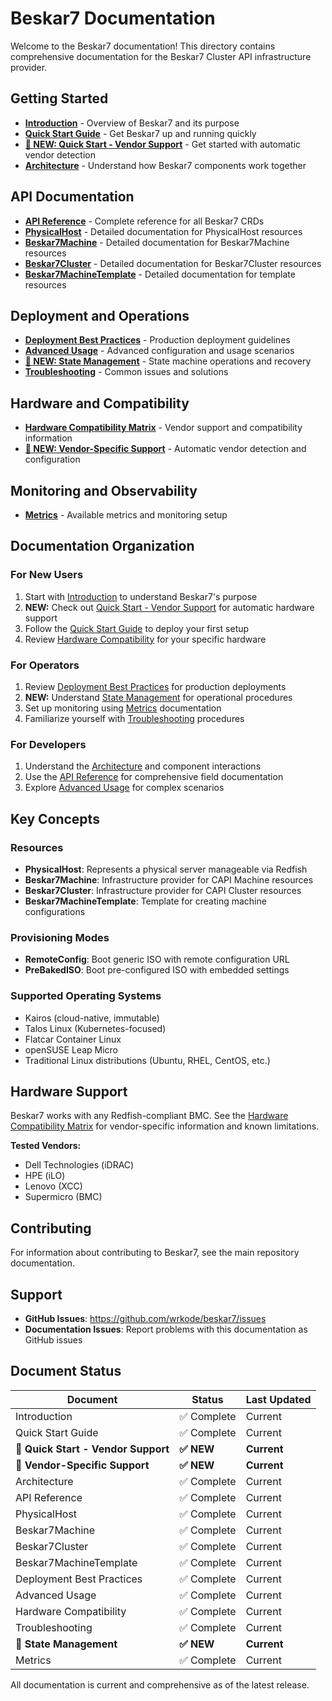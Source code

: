 # Beskar7 Documentation

Welcome to the Beskar7 documentation! This directory contains comprehensive documentation for the Beskar7 Cluster API infrastructure provider.

## Getting Started

- [**Introduction**](introduction.md) - Overview of Beskar7 and its purpose
- [**Quick Start Guide**](quick-start.md) - Get Beskar7 up and running quickly
- [**🚀 NEW: Quick Start - Vendor Support**](quick-start-vendor-support.md) - Get started with automatic vendor detection
- [**Architecture**](architecture.md) - Understand how Beskar7 components work together

## API Documentation

- [**API Reference**](api-reference.md) - Complete reference for all Beskar7 CRDs
- [**PhysicalHost**](physicalhost.md) - Detailed documentation for PhysicalHost resources
- [**Beskar7Machine**](beskar7machine.md) - Detailed documentation for Beskar7Machine resources
- [**Beskar7Cluster**](beskar7cluster.md) - Detailed documentation for Beskar7Cluster resources
- [**Beskar7MachineTemplate**](beskar7machinetemplate.md) - Detailed documentation for template resources

## Deployment and Operations

- [**Deployment Best Practices**](deployment-best-practices.md) - Production deployment guidelines
- [**Advanced Usage**](advanced-usage.md) - Advanced configuration and usage scenarios
- [**🚀 NEW: State Management**](state-management.md) - State machine operations and recovery
- [**Troubleshooting**](troubleshooting.md) - Common issues and solutions

## Hardware and Compatibility

- [**Hardware Compatibility Matrix**](hardware-compatibility.md) - Vendor support and compatibility information
- [**🚀 NEW: Vendor-Specific Support**](vendor-specific-support.md) - Automatic vendor detection and configuration

## Monitoring and Observability

- [**Metrics**](metrics.md) - Available metrics and monitoring setup

## Documentation Organization

### For New Users
1. Start with [Introduction](introduction.md) to understand Beskar7's purpose
2. **NEW:** Check out [Quick Start - Vendor Support](quick-start-vendor-support.md) for automatic hardware support
3. Follow the [Quick Start Guide](quick-start.md) to deploy your first setup
4. Review [Hardware Compatibility](hardware-compatibility.md) for your specific hardware

### For Operators
1. Review [Deployment Best Practices](deployment-best-practices.md) for production deployments
2. **NEW:** Understand [State Management](state-management.md) for operational procedures
3. Set up monitoring using [Metrics](metrics.md) documentation
4. Familiarize yourself with [Troubleshooting](troubleshooting.md) procedures

### For Developers
1. Understand the [Architecture](architecture.md) and component interactions
2. Use the [API Reference](api-reference.md) for comprehensive field documentation
3. Explore [Advanced Usage](advanced-usage.md) for complex scenarios

## Key Concepts

### Resources
- **PhysicalHost**: Represents a physical server manageable via Redfish
- **Beskar7Machine**: Infrastructure provider for CAPI Machine resources
- **Beskar7Cluster**: Infrastructure provider for CAPI Cluster resources
- **Beskar7MachineTemplate**: Template for creating machine configurations

### Provisioning Modes
- **RemoteConfig**: Boot generic ISO with remote configuration URL
- **PreBakedISO**: Boot pre-configured ISO with embedded settings

### Supported Operating Systems
- Kairos (cloud-native, immutable)
- Talos Linux (Kubernetes-focused)
- Flatcar Container Linux
- openSUSE Leap Micro
- Traditional Linux distributions (Ubuntu, RHEL, CentOS, etc.)

## Hardware Support

Beskar7 works with any Redfish-compliant BMC. See the [Hardware Compatibility Matrix](hardware-compatibility.md) for vendor-specific information and known limitations.

**Tested Vendors:**
- Dell Technologies (iDRAC)
- HPE (iLO)
- Lenovo (XCC)
- Supermicro (BMC)

## Contributing

For information about contributing to Beskar7, see the main repository documentation.

## Support

- **GitHub Issues**: https://github.com/wrkode/beskar7/issues
- **Documentation Issues**: Report problems with this documentation as GitHub issues

## Document Status

| Document | Status | Last Updated |
|----------|--------|--------------|
| Introduction | ✅ Complete | Current |
| Quick Start Guide | ✅ Complete | Current |
| **🚀 Quick Start - Vendor Support** | **✅ NEW** | **Current** |
| **🚀 Vendor-Specific Support** | **✅ NEW** | **Current** |
| Architecture | ✅ Complete | Current |
| API Reference | ✅ Complete | Current |
| PhysicalHost | ✅ Complete | Current |
| Beskar7Machine | ✅ Complete | Current |
| Beskar7Cluster | ✅ Complete | Current |
| Beskar7MachineTemplate | ✅ Complete | Current |
| Deployment Best Practices | ✅ Complete | Current |
| Advanced Usage | ✅ Complete | Current |
| Hardware Compatibility | ✅ Complete | Current |
| Troubleshooting | ✅ Complete | Current |
| **🚀 State Management** | **✅ NEW** | **Current** |
| Metrics | ✅ Complete | Current |

All documentation is current and comprehensive as of the latest release. 